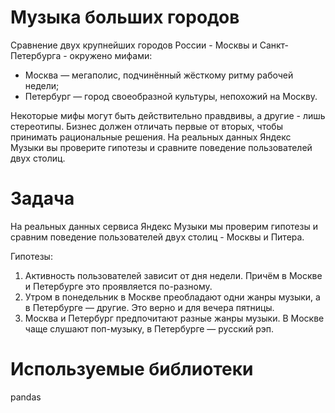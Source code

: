 # Музыка больших городов 

Сравнение двух крупнейших городов России - Москвы и Санкт-Петербурга - окружено мифами:
* Москва — мегаполис, подчинённый жёсткому ритму рабочей недели;
* Петербург — город своеобразной культуры, непохожий на Москву.

Некоторые мифы могут быть действительно правдвивы, а другие - лишь стереотипы. Бизнес должен отличать первые от вторых, чтобы принимать рациональные решения. На реальных данных Яндекс Музыки вы проверите гипотезы и сравните поведение пользователей двух столиц.

# Задача
На реальных данных сервиса Яндекс Музыки мы проверим гипотезы и сравним поведение пользователей двух столиц - Москвы и Питера.

Гипотезы:
1) Активность пользователей зависит от дня недели. Причём в Москве и Петербурге это проявляется по-разному.
2) Утром в понедельник в Москве преобладают одни жанры музыки, а в Петербурге — другие. Это верно и для вечера пятницы.
3) Москва и Петербург предпочитают разные жанры музыки. В Москве чаще слушают поп-музыку, в Петербурге — русский рэп.

# Используемые библиотеки
pandas 

